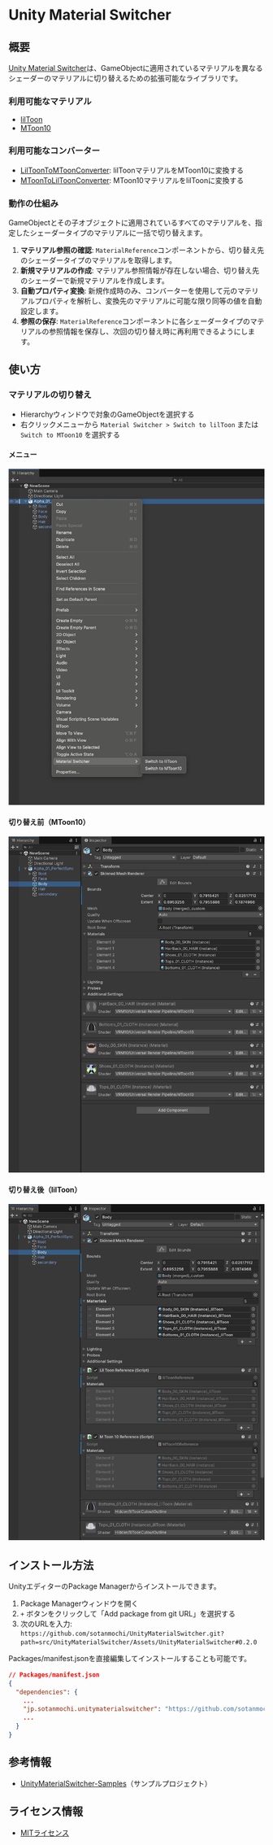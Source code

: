 # Unity Material Switcher

## 概要
[Unity Material Switcher](
https://github.com/sotanmochi/UnityMaterialSwitcher)は、GameObjectに適用されているマテリアルを異なるシェーダーのマテリアルに切り替えるための拡張可能なライブラリです。

### 利用可能なマテリアル
- [lilToon](https://github.com/lilxyzw/lilToon)
- [MToon10](https://github.com/vrm-c/UniVRM)

### 利用可能なコンバーター
- [LilToonToMToonConverter](./src/UnityMaterialSwitcher/Assets/UnityMaterialSwitcher/Runtime/Converters/LilToonToMToonConverter.cs): lilToonマテリアルをMToon10に変換する
- [MToonToLilToonConverter](./src/UnityMaterialSwitcher/Assets/UnityMaterialSwitcher/Runtime/Converters/MToonToLilToonConverter.cs): MToon10マテリアルをlilToonに変換する

### 動作の仕組み
GameObjectとその子オブジェクトに適用されているすべてのマテリアルを、指定したシェーダータイプのマテリアルに一括で切り替えます。
1. **マテリアル参照の確認**: `MaterialReference`コンポーネントから、切り替え先のシェーダータイプのマテリアルを取得します。
2. **新規マテリアルの作成**: マテリアル参照情報が存在しない場合、切り替え先のシェーダーで新規マテリアルを作成します。
3. **自動プロパティ変換**: 新規作成時のみ、コンバーターを使用して元のマテリアルプロパティを解析し、変換先のマテリアルに可能な限り同等の値を自動設定します。
4. **参照の保存**: `MaterialReference`コンポーネントに各シェーダータイプのマテリアルの参照情報を保存し、次回の切り替え時に再利用できるようにします。

## 使い方
### マテリアルの切り替え
  - Hierarchyウィンドウで対象のGameObjectを選択する
  - 右クリックメニューから `Material Switcher > Switch to lilToon` または `Switch to MToon10` を選択する

#### メニュー
<img src="./src/UnityMaterialSwitcher/Assets/UnityMaterialSwitcher/Docs~/UnityMaterialSwitcher_Menu.png">

#### 切り替え前（MToon10）
<img src="./src/UnityMaterialSwitcher/Assets/UnityMaterialSwitcher/Docs~/UnityMaterialSwitcher_Before.png">

#### 切り替え後（lilToon）
<img src="./src/UnityMaterialSwitcher/Assets/UnityMaterialSwitcher/Docs~/UnityMaterialSwitcher_After.png">

## インストール方法
UnityエディターのPackage Managerからインストールできます。

1. Package Managerウィンドウを開く
2. `+` ボタンをクリックして「Add package from git URL」を選択する
3. 次のURLを入力: `https://github.com/sotanmochi/UnityMaterialSwitcher.git?path=src/UnityMaterialSwitcher/Assets/UnityMaterialSwitcher#0.2.0`

Packages/manifest.jsonを直接編集してインストールすることも可能です。
```json
// Packages/manifest.json
{
  "dependencies": {
    ...
    "jp.sotanmochi.unitymaterialswitcher": "https://github.com/sotanmochi/UnityMaterialSwitcher.git?path=src/UnityMaterialSwitcher/Assets/UnityMaterialSwitcher#0.2.0",
    ...
  }
}
```

## 参考情報
- [UnityMaterialSwitcher-Samples](https://github.com/sotanmochi/UnityMaterialSwitcher-Samples)（サンプルプロジェクト）

## ライセンス情報
- [MITライセンス](https://github.com/sotanmochi/UnityMaterialSwitcher/blob/main/LICENSE)
